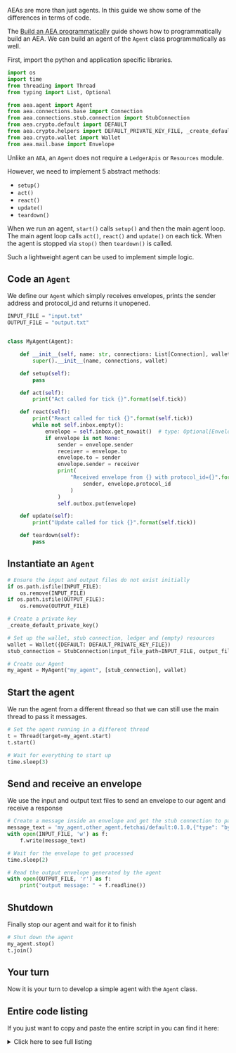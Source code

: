 AEAs are more than just agents. In this guide we show some of the differences in terms of code.

The <a href="../build-aea-programmatically">Build an AEA programmatically</a> guide shows how to programmatically build an AEA. We can build an agent of the `Agent` class programmatically as well.

First, import the python and application specific libraries.
``` python
import os
import time
from threading import Thread
from typing import List, Optional

from aea.agent import Agent
from aea.connections.base import Connection
from aea.connections.stub.connection import StubConnection
from aea.crypto.default import DEFAULT
from aea.crypto.helpers import DEFAULT_PRIVATE_KEY_FILE, _create_default_private_key
from aea.crypto.wallet import Wallet
from aea.mail.base import Envelope
```

Unlike an `AEA`, an `Agent` does not require a `LedgerApis` or `Resources` module.

However, we need to implement 5 abstract methods:
- `setup()`
- `act()`
- `react()`
- `update()`
- `teardown()`


When we run an agent, `start()` calls `setup()` and then the main agent loop. The main agent loop calls `act()`, `react()` and `update()` on each tick. When the agent is stopped via `stop()` then `teardown()` is called.

Such a lightweight agent can be used to implement simple logic.

## Code an `Agent`

We define our `Agent` which simply receives envelopes, prints the sender address and protocol_id and returns it unopened.
```python
INPUT_FILE = "input.txt"
OUTPUT_FILE = "output.txt"


class MyAgent(Agent):

    def __init__(self, name: str, connections: List[Connection], wallet: Wallet):
        super().__init__(name, connections, wallet)

    def setup(self):
        pass

    def act(self):
        print("Act called for tick {}".format(self.tick))

    def react(self):
        print("React called for tick {}".format(self.tick))
        while not self.inbox.empty():
            envelope = self.inbox.get_nowait()  # type: Optional[Envelope]
            if envelope is not None:
                sender = envelope.sender
                receiver = envelope.to
                envelope.to = sender
                envelope.sender = receiver
                print(
                    "Received envelope from {} with protocol_id={}".format(
                        sender, envelope.protocol_id
                    )
                )
                self.outbox.put(envelope)

    def update(self):
        print("Update called for tick {}".format(self.tick))

    def teardown(self):
        pass
```

## Instantiate an `Agent`

``` python
# Ensure the input and output files do not exist initially
if os.path.isfile(INPUT_FILE):
    os.remove(INPUT_FILE)
if os.path.isfile(OUTPUT_FILE):
    os.remove(OUTPUT_FILE)

# Create a private key
_create_default_private_key()

# Set up the wallet, stub connection, ledger and (empty) resources
wallet = Wallet({DEFAULT: DEFAULT_PRIVATE_KEY_FILE})
stub_connection = StubConnection(input_file_path=INPUT_FILE, output_file_path=OUTPUT_FILE)

# Create our Agent
my_agent = MyAgent("my_agent", [stub_connection], wallet)
```

## Start the agent
We run the agent from a different thread so that we can still use the main thread to pass it messages.
``` python
# Set the agent running in a different thread
t = Thread(target=my_agent.start)
t.start()

# Wait for everything to start up
time.sleep(3)
```

## Send and receive an envelope
We use the input and output text files to send an envelope to our agent and receive a response
``` python
# Create a message inside an envelope and get the stub connection to pass it into the agent
message_text = 'my_agent,other_agent,fetchai/default:0.1.0,{"type": "bytes", "content": "aGVsbG8="}'
with open(INPUT_FILE, 'w') as f:
    f.write(message_text)

# Wait for the envelope to get processed
time.sleep(2)

# Read the output envelope generated by the agent
with open(OUTPUT_FILE, 'r') as f:
    print("output message: " + f.readline())
```

## Shutdown
Finally stop our agent and wait for it to finish
``` python
# Shut down the agent
my_agent.stop()
t.join()
```

## Your turn

Now it is your turn to develop a simple agent with the `Agent` class.

## Entire code listing
If you just want to copy and paste the entire script in you can find it here:

<details><summary>Click here to see full listing</summary>
<p>

```python
import os
import time
from threading import Thread
from typing import List, Optional

from aea.agent import Agent
from aea.connections.base import Connection
from aea.connections.stub.connection import StubConnection
from aea.crypto.default import DEFAULT
from aea.crypto.helpers import DEFAULT_PRIVATE_KEY_FILE, _create_default_private_key
from aea.crypto.wallet import Wallet
from aea.mail.base import Envelope


INPUT_FILE = "input.txt"
OUTPUT_FILE = "output.txt"


class MyAgent(Agent):
    def __init__(self, name: str, connections: List[Connection], wallet: Wallet):
        super().__init__(name, connections, wallet)

    def setup(self):
        pass

    def act(self):
        print("Act called for tick {}".format(self.tick))

    def react(self):
        print("React called for tick {}".format(self.tick))
        while not self.inbox.empty():
            envelope = self.inbox.get_nowait()  # type: Optional[Envelope]
            if envelope is not None:
                sender = envelope.sender
                receiver = envelope.to
                envelope.to = sender
                envelope.sender = receiver
                print(
                    "Received envelope from {} with protocol_id={}".format(
                        sender, envelope.protocol_id
                    )
                )
                self.outbox.put(envelope)

    def update(self):
        print("Update called for tick {}".format(self.tick))

    def teardown(self):
        pass


def run():
    # Ensure the input and output files do not exist initially
    if os.path.isfile(INPUT_FILE):
        os.remove(INPUT_FILE)
    if os.path.isfile(OUTPUT_FILE):
        os.remove(OUTPUT_FILE)

    # Create a private key
    _create_default_private_key()

    # Set up the wallet, stub connection, ledger and (empty) resources
    wallet = Wallet({DEFAULT: DEFAULT_PRIVATE_KEY_FILE})
    stub_connection = StubConnection(
        input_file_path=INPUT_FILE, output_file_path=OUTPUT_FILE
    )

    # Create our Agent
    my_agent = MyAgent("my_agent", [stub_connection], wallet)

    # Set the agent running in a different thread
    t = Thread(target=my_agent.start)
    t.start()

    # Wait for everything to start up
    time.sleep(3)

    # Create a message inside an envelope and get the stub connection to pass it into the agent
    message_text = 'my_agent,other_agent,fetchai/default:0.1.0,{"type": "bytes", "content": "aGVsbG8="}'
    with open(INPUT_FILE, "w") as f:
        f.write(message_text)

    # Wait for the envelope to get processed
    time.sleep(2)

    # Read the output envelope generated by the agent
    with open(OUTPUT_FILE, "r") as f:
        print("output message: " + f.readline())

    # Shut down the agent
    my_agent.stop()
    t.join()


if __name__ == "__main__":
    run()
```

<br />
